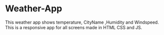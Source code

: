 # Weather-App
This weather app shows temperature, CityName ,Humidity and Windspeed. This is a responsive app for all screens made in HTML  CSS and JS.
